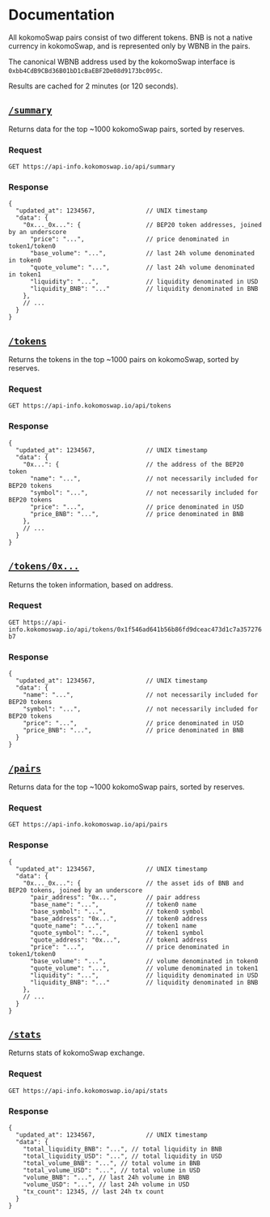 # Documentation

All kokomoSwap pairs consist of two different tokens. BNB is not a native currency in kokomoSwap, and is represented only by WBNB in the pairs. 

The canonical WBNB address used by the kokomoSwap interface is `0xbb4CdB9CBd36B01bD1cBaEBF2De08d9173bc095c`.

Results are cached for 2 minutes (or 120 seconds).

## [`/summary`](https://api-info.kokomoswap.io/api/summary)

Returns data for the top ~1000 kokomoSwap pairs, sorted by reserves. 

### Request

`GET https://api-info.kokomoswap.io/api/summary`

### Response

```json5
{
  "updated_at": 1234567,              // UNIX timestamp
  "data": {
    "0x..._0x...": {                  // BEP20 token addresses, joined by an underscore
      "price": "...",                 // price denominated in token1/token0
      "base_volume": "...",           // last 24h volume denominated in token0
      "quote_volume": "...",          // last 24h volume denominated in token1
      "liquidity": "...",             // liquidity denominated in USD
      "liquidity_BNB": "..."          // liquidity denominated in BNB
    },
    // ...
  }
}
```

## [`/tokens`](https://api-info.kokomoswap.io/api/tokens)

Returns the tokens in the top ~1000 pairs on kokomoSwap, sorted by reserves.

### Request

`GET https://api-info.kokomoswap.io/api/tokens`

### Response

```json5
{
  "updated_at": 1234567,              // UNIX timestamp
  "data": {
    "0x...": {                        // the address of the BEP20 token
      "name": "...",                  // not necessarily included for BEP20 tokens
      "symbol": "...",                // not necessarily included for BEP20 tokens
      "price": "...",                 // price denominated in USD
      "price_BNB": "...",             // price denominated in BNB
    },
    // ...
  }
}
```

## [`/tokens/0x...`](https://api-info.kokomoswap.io/api/tokens/0x1f546ad641b56b86fd9dceac473d1c7a357276b7)

Returns the token information, based on address.

### Request

`GET https://api-info.kokomoswap.io/api/tokens/0x1f546ad641b56b86fd9dceac473d1c7a357276b7`

### Response

```json5
{
  "updated_at": 1234567,              // UNIX timestamp
  "data": {
    "name": "...",                    // not necessarily included for BEP20 tokens
    "symbol": "...",                  // not necessarily included for BEP20 tokens
    "price": "...",                   // price denominated in USD
    "price_BNB": "...",               // price denominated in BNB
  }
}
```

## [`/pairs`](https://api-info.kokomoswap.io/api/pairs)

Returns data for the top ~1000 kokomoSwap pairs, sorted by reserves.

### Request

`GET https://api-info.kokomoswap.io/api/pairs`

### Response

```json5
{
  "updated_at": 1234567,              // UNIX timestamp
  "data": {
    "0x..._0x...": {                  // the asset ids of BNB and BEP20 tokens, joined by an underscore
      "pair_address": "0x...",        // pair address
      "base_name": "...",             // token0 name
      "base_symbol": "...",           // token0 symbol
      "base_address": "0x...",        // token0 address
      "quote_name": "...",            // token1 name
      "quote_symbol": "...",          // token1 symbol
      "quote_address": "0x...",       // token1 address
      "price": "...",                 // price denominated in token1/token0
      "base_volume": "...",           // volume denominated in token0
      "quote_volume": "...",          // volume denominated in token1
      "liquidity": "...",             // liquidity denominated in USD
      "liquidity_BNB": "..."          // liquidity denominated in BNB
    },
    // ...
  }
}
```

## [`/stats`](https://api-info.kokomoswap.io/api/stats)

Returns stats of kokomoSwap exchange. 

### Request

`GET https://api-info.kokomoswap.io/api/stats`

### Response

```json5
{
  "updated_at": 1234567,              // UNIX timestamp
  "data": {
    "total_liquidity_BNB": "...", // total liquidity in BNB
    "total_liquidity_USD": "...", // total liquidity in USD
    "total_volume_BNB": "...", // total volume in BNB
    "total_volume_USD": "...", // total volume in USD
    "volume_BNB": "...", // last 24h volume in BNB
    "volume_USD": "...", // last 24h volume in USD
    "tx_count": 12345, // last 24h tx count
  }
}
```
